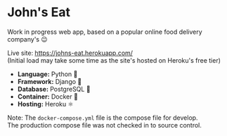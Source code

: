 # John's Eat

Work in progress web app, based on a popular online food delivery company's 😉

Live site: https://johns-eat.herokuapp.com/<br>
(Initial load may take some time as the site's hosted on Heroku's free tier)

- __Language:__ Python 🐍
- __Framework:__ Django 🚀
- __Database:__ PostgreSQL 🐘
- __Container:__ Docker 🐳
- __Hosting:__ Heroku ⚛️

Note: The `docker-compose.yml` file is the compose file for develop.<br>
      The production compose file was not checked in to source control.
